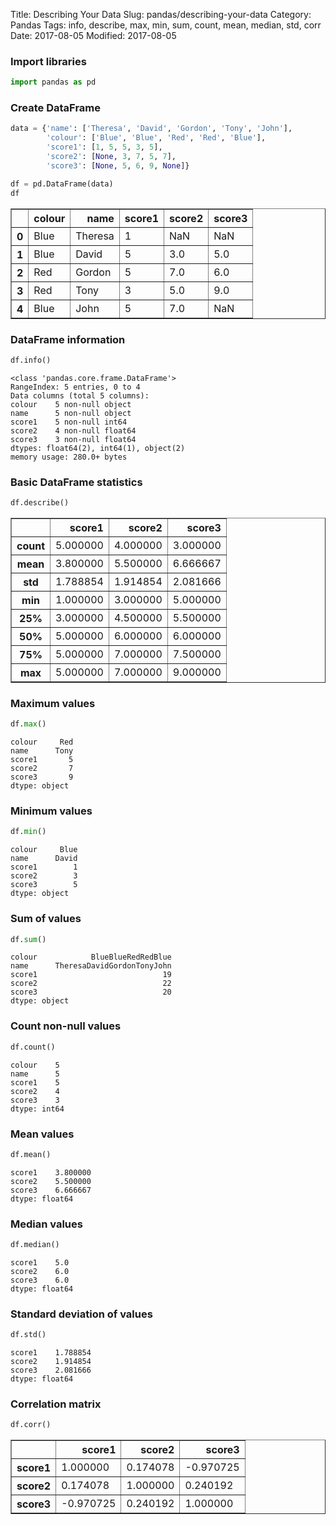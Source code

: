Title: Describing Your Data
Slug: pandas/describing-your-data
Category: Pandas
Tags: info, describe, max, min, sum, count, mean, median, std, corr
Date: 2017-08-05
Modified: 2017-08-05

### Import libraries


```python
import pandas as pd
```

### Create DataFrame


```python
data = {'name': ['Theresa', 'David', 'Gordon', 'Tony', 'John'],
        'colour': ['Blue', 'Blue', 'Red', 'Red', 'Blue'],
        'score1': [1, 5, 5, 3, 5],
        'score2': [None, 3, 7, 5, 7],
        'score3': [None, 5, 6, 9, None]}

df = pd.DataFrame(data)
df
```




<div>
<style>
    .dataframe thead tr:only-child th {
        text-align: right;
    }

    .dataframe thead th {
        text-align: left;
    }

    .dataframe tbody tr th {
        vertical-align: top;
    }
</style>
<table border="1" class="dataframe">
  <thead>
    <tr style="text-align: right;">
      <th></th>
      <th>colour</th>
      <th>name</th>
      <th>score1</th>
      <th>score2</th>
      <th>score3</th>
    </tr>
  </thead>
  <tbody>
    <tr>
      <th>0</th>
      <td>Blue</td>
      <td>Theresa</td>
      <td>1</td>
      <td>NaN</td>
      <td>NaN</td>
    </tr>
    <tr>
      <th>1</th>
      <td>Blue</td>
      <td>David</td>
      <td>5</td>
      <td>3.0</td>
      <td>5.0</td>
    </tr>
    <tr>
      <th>2</th>
      <td>Red</td>
      <td>Gordon</td>
      <td>5</td>
      <td>7.0</td>
      <td>6.0</td>
    </tr>
    <tr>
      <th>3</th>
      <td>Red</td>
      <td>Tony</td>
      <td>3</td>
      <td>5.0</td>
      <td>9.0</td>
    </tr>
    <tr>
      <th>4</th>
      <td>Blue</td>
      <td>John</td>
      <td>5</td>
      <td>7.0</td>
      <td>NaN</td>
    </tr>
  </tbody>
</table>
</div>



### DataFrame information


```python
df.info()
```

    <class 'pandas.core.frame.DataFrame'>
    RangeIndex: 5 entries, 0 to 4
    Data columns (total 5 columns):
    colour    5 non-null object
    name      5 non-null object
    score1    5 non-null int64
    score2    4 non-null float64
    score3    3 non-null float64
    dtypes: float64(2), int64(1), object(2)
    memory usage: 280.0+ bytes


### Basic DataFrame statistics


```python
df.describe()
```




<div>
<style>
    .dataframe thead tr:only-child th {
        text-align: right;
    }

    .dataframe thead th {
        text-align: left;
    }

    .dataframe tbody tr th {
        vertical-align: top;
    }
</style>
<table border="1" class="dataframe">
  <thead>
    <tr style="text-align: right;">
      <th></th>
      <th>score1</th>
      <th>score2</th>
      <th>score3</th>
    </tr>
  </thead>
  <tbody>
    <tr>
      <th>count</th>
      <td>5.000000</td>
      <td>4.000000</td>
      <td>3.000000</td>
    </tr>
    <tr>
      <th>mean</th>
      <td>3.800000</td>
      <td>5.500000</td>
      <td>6.666667</td>
    </tr>
    <tr>
      <th>std</th>
      <td>1.788854</td>
      <td>1.914854</td>
      <td>2.081666</td>
    </tr>
    <tr>
      <th>min</th>
      <td>1.000000</td>
      <td>3.000000</td>
      <td>5.000000</td>
    </tr>
    <tr>
      <th>25%</th>
      <td>3.000000</td>
      <td>4.500000</td>
      <td>5.500000</td>
    </tr>
    <tr>
      <th>50%</th>
      <td>5.000000</td>
      <td>6.000000</td>
      <td>6.000000</td>
    </tr>
    <tr>
      <th>75%</th>
      <td>5.000000</td>
      <td>7.000000</td>
      <td>7.500000</td>
    </tr>
    <tr>
      <th>max</th>
      <td>5.000000</td>
      <td>7.000000</td>
      <td>9.000000</td>
    </tr>
  </tbody>
</table>
</div>



### Maximum values


```python
df.max()
```




    colour     Red
    name      Tony
    score1       5
    score2       7
    score3       9
    dtype: object



### Minimum values


```python
df.min()
```




    colour     Blue
    name      David
    score1        1
    score2        3
    score3        5
    dtype: object



### Sum of values


```python
df.sum()
```




    colour            BlueBlueRedRedBlue
    name      TheresaDavidGordonTonyJohn
    score1                            19
    score2                            22
    score3                            20
    dtype: object



### Count non-null values


```python
df.count()
```




    colour    5
    name      5
    score1    5
    score2    4
    score3    3
    dtype: int64



### Mean values


```python
df.mean()
```




    score1    3.800000
    score2    5.500000
    score3    6.666667
    dtype: float64



### Median values


```python
df.median()
```




    score1    5.0
    score2    6.0
    score3    6.0
    dtype: float64



### Standard deviation of values


```python
df.std()
```




    score1    1.788854
    score2    1.914854
    score3    2.081666
    dtype: float64



### Correlation matrix


```python
df.corr()
```




<div>
<style>
    .dataframe thead tr:only-child th {
        text-align: right;
    }

    .dataframe thead th {
        text-align: left;
    }

    .dataframe tbody tr th {
        vertical-align: top;
    }
</style>
<table border="1" class="dataframe">
  <thead>
    <tr style="text-align: right;">
      <th></th>
      <th>score1</th>
      <th>score2</th>
      <th>score3</th>
    </tr>
  </thead>
  <tbody>
    <tr>
      <th>score1</th>
      <td>1.000000</td>
      <td>0.174078</td>
      <td>-0.970725</td>
    </tr>
    <tr>
      <th>score2</th>
      <td>0.174078</td>
      <td>1.000000</td>
      <td>0.240192</td>
    </tr>
    <tr>
      <th>score3</th>
      <td>-0.970725</td>
      <td>0.240192</td>
      <td>1.000000</td>
    </tr>
  </tbody>
</table>
</div>


